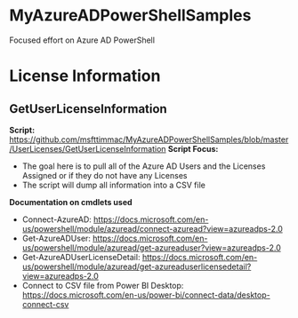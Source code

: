 # MyAzureADPowerShellSamples
Focused effort on Azure AD PowerShell

# **License Information**
## GetUserLicenseInformation
**Script:** https://github.com/msfttimmac/MyAzureADPowerShellSamples/blob/master/UserLicenses/GetUserLicenseInformation
**Script Focus:**
- The goal here is to pull all of the Azure AD Users and the Licenses Assigned or if they do not have any Licenses
- The script will dump all information into a CSV file

**Documentation on cmdlets used**
-	Connect-AzureAD: https://docs.microsoft.com/en-us/powershell/module/azuread/connect-azuread?view=azureadps-2.0
-	Get-AzureADUser: https://docs.microsoft.com/en-us/powershell/module/azuread/get-azureaduser?view=azureadps-2.0
-	Get-AzureADUserLicenseDetail: https://docs.microsoft.com/en-us/powershell/module/azuread/get-azureaduserlicensedetail?view=azureadps-2.0
-	Connect to CSV file from Power BI Desktop: https://docs.microsoft.com/en-us/power-bi/connect-data/desktop-connect-csv

